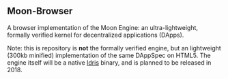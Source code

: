 ## Moon-Browser

A browser implementation of the Moon Engine: an ultra-lightweight, formally verified kernel for decentralized applications (DApps). 

Note: this is repository is **not** the formally verified engine, but an lightweight (300kb minified) implementation of the same DAppSpec on HTML5. The engine itself will be a native [Idris](https://www.idris-lang.org/) binary, and is planned to be released in 2018. 
